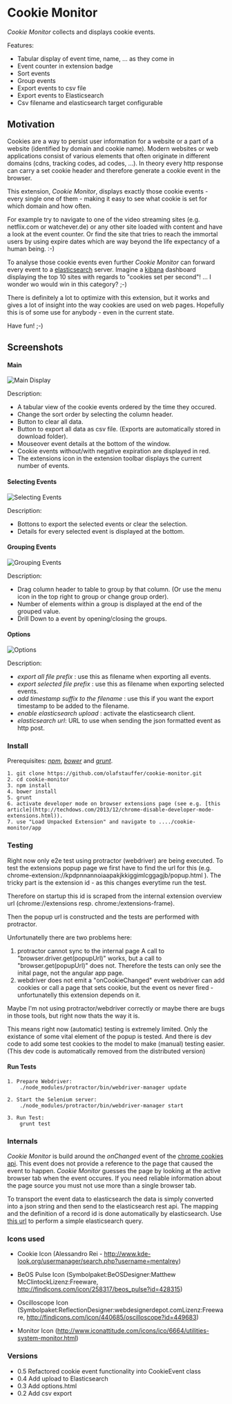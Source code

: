 # Cookie Monitor

_Cookie Monitor_ collects and displays cookie events.

Features:

  * Tabular display of event time, name, ... as they come in
  * Event counter in extension badge
  * Sort events
  * Group events
  * Export events to csv file
  * Export events to Elasticsearch
  * Csv filename and elasticsearch target configurable

## Motivation

Cookies are a way to persist user information for a website or a part of a website (identified by domain and cookie name). Modern websites or web applications consist of various elements that often originate in different  domains (cdns, tracking codes, ad codes, ...). In theory every http response can carry a set cookie header and therefore generate a cookie event in the browser. 

This extension, _Cookie Monitor_, displays exactly those cookie events - every single one of them - making it easy to see what cookie is set for which domain and how often.

For example try to navigate to one of the video streaming sites (e.g. netflix.com or watchever.de) or any other site loaded with content and have a look at the event counter. Or find the site that tries to reach the immortal users by using expire dates which are way beyond the life expectancy of a human being. :-)

To analyse those cookie events even further _Cookie Monitor_ can forward every event to a [elasticsearch](http://www.elasticsearch.org) server. Imagine a [kibana](http://www.elasticsearch.org/overview/kibana/) dashboard displaying the top 10 sites with regards to "cookies set per second"! ... I wonder wo would win in this category? ;-)


There is definitely a lot to optimize with this extension, but it works and gives a lot of insight into the way cookies are used on web pages. Hopefully this is of some use for anybody - even in the current state.

Have fun!  ;-)

## Screenshots

#### Main

![Main Display](./screenshots/screenshot-main.png "Main Display")

Description:

  * A tabular view of the cookie events ordered by the time they occured. 
  * Change the sort order by selecting the column header.
  * Button to clear all data.
  * Button to export all data as csv file. (Exports are automatically stored in download folder).
  * Mouseover event details at the bottom of the window.
  * Cookie events without/with negative expiration are displayed in red.
  * The extensions icon in the extension toolbar displays the current number of events.

#### Selecting Events

![Selecting Events](./screenshots/screenshot-selected.png "Selecting Events")

Description:

  * Bottons to export the selected events or clear the selection.
  * Details for every selected event is displayed at the bottom.
  
#### Grouping Events

![Grouping Events](./screenshots/screenshot-drill-down.png "Grouping Events")

Description:

  * Drag column header to table to group by that column. (Or use the menu icon in the top right to group or change group order).
  * Number of elements within a group is displayed at the end of the grouped value.
  * Drill Down to a event by opening/closing the groups.
  
#### Options

![Options](./screenshots/screenshot-options.png "Options")

Description:

  * _export all file prefix_ : use this as filename when exporting all events.
  * _export selected file prefix_ : use this as filename when exporting selected events.
  * _add timestamp suffix to the filename_ : use this if you want the export timestamp to be added to the filename.
  * _enable elasticsearch upload_ : activate the elasticsearch client.
  * _elasticsearch url_: URL to use when sending the json formatted event as http post.
  




### Install

Prerequisites: _[npm](http://www.nodejs.org)_, _[bower](http://bower.io)_ and _[grunt](http://gruntjs.com)_.

    1. git clone https://github.com/olafstauffer/cookie-monitor.git 
    2. cd cookie-monitor 
    3. npm install 
    4. bower install 
    5. grunt 
    6. activate developer mode on browser extensions page (see e.g. [this article](http://techdows.com/2013/12/chrome-disable-developer-mode-extensions.html)). 
    7. use "Load Unpacked Extension" and navigate to ..../cookie-monitor/app
  





### Testing

Right now only e2e test using protractor (webdriver) are being executed.
To test the extensions popup page we first have to find the url for this
(e.g. chrome-extension://kpdpnnannoiaapakjkkiggimlcggagjb/popup.html ).
The tricky part is the extension id - as this changes everytime run the 
test. 

Therefore on startup this id is scraped from the internal extension
overview url (chrome://extensions resp. chrome:/extensions-frame).

Then the popup url is constructed and the tests are performed with
protractor.

Unfortunatelly there are two problems here:

1. protractor cannot sync to the internal page
   A call to "browser.driver.get(popupUrl)" works, but a call to "browser.get(popupUrl)" does not. Therefore the tests can only see the inital page, not
   the angular app page.
2. webdriver does not emit a "onCookieChanged" event
   webdriver can add cookies or call a page that sets cookie, but the event
   os never fired - unfortunatelly this extension depends on it.

Maybe I'm not using protractor/webdriver correctly or maybe there are bugs in
those tools, but right now thats the way it is.



This means right now (automatic) testing is extremely limited. Only the
existance of some vital element of the popup is tested. And there is dev code 
to add some test cookies to the model to make (manual) testing easier.
(This dev code is automatically removed from the distributed version)

#### Run Tests

    1. Prepare Webdriver:
        ./node_modules/protractor/bin/webdriver-manager update

    2. Start the Selenium server:
        ./node_modules/protractor/bin/webdriver-manager start

    3. Run Test:
        grunt test



### Internals

_Cookie Monitor_ is build around the _onChanged_ event of the [chrome cookies api](http://developer.chrome.com/extensions/cookies.html). This event does not provide a reference to the page that caused the event to happen. _Cookie Monitor_ guesses the page by looking at the active browser tab when the event occures. If you need reliable information about the page source you must not use more than a single browser tab.

To transport the event data to elasticsearch the data is simply converted into a json string and then send to the elasticsearch rest api. The mapping and the definition of a record id is done automatically by elasticsearch. 
Use [this url](http://localhost:9200/browserdata/cookie/_search?pretty=1) to perform a simple elasticsearch query.


### Icons used

* Cookie Icon (Alessandro Rei - http://www.kde-look.org/usermanager/search.php?username=mentalrey)

* BeOS Pulse Icon (Symbolpaket:BeOSDesigner:Matthew McClintockLizenz:Freeware, http://findicons.com/icon/258317/beos_pulse?id=428315)

* Oscilloscope Icon (Symbolpaket:ReflectionDesigner:webdesignerdepot.comLizenz:Freeware, http://findicons.com/icon/440685/oscilloscope?id=449683)

* Monitor Icon (http://www.iconattitude.com/icons/ico/6664/utilities-system-monitor.html)


### Versions

 * 0.5 Refactored cookie event functionality into CookieEvent class 
 * 0.4 Add upload to Elasticsearch
 * 0.3 Add options.html
 * 0.2 Add csv export
